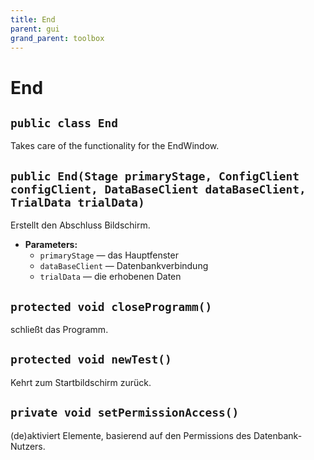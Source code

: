 ```yaml
---
title: End
parent: gui
grand_parent: toolbox
---
```


# End


## `public class End`

Takes care of the functionality for the EndWindow.

## `public End(Stage primaryStage, ConfigClient configClient, DataBaseClient dataBaseClient, TrialData trialData)`

Erstellt den Abschluss Bildschirm.

 * **Parameters:**
   * `primaryStage` — das Hauptfenster
   * `dataBaseClient` — Datenbankverbindung
   * `trialData` — die erhobenen Daten

## `protected void closeProgramm()`

schließt das Programm.

## `protected void newTest()`

Kehrt zum Startbildschirm zurück.

## `private void setPermissionAccess()`

(de)aktiviert Elemente, basierend auf den Permissions des Datenbank-Nutzers.
